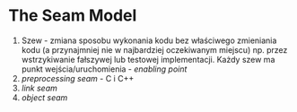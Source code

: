 # The Seam Model

1. Szew - zmiana sposobu wykonania kodu bez właściwego zmieniania kodu
   (a przynajmniej nie w najbardziej oczekiwanym miejscu)
   np. przez wstrzykiwanie fałszywej lub testowej implementacji. Każdy szew ma punkt wejścia/uruchomienia - _enabling
   point_
1. _preprocessing seam_ - C i C++
1. _link seam_
1. _object seam_